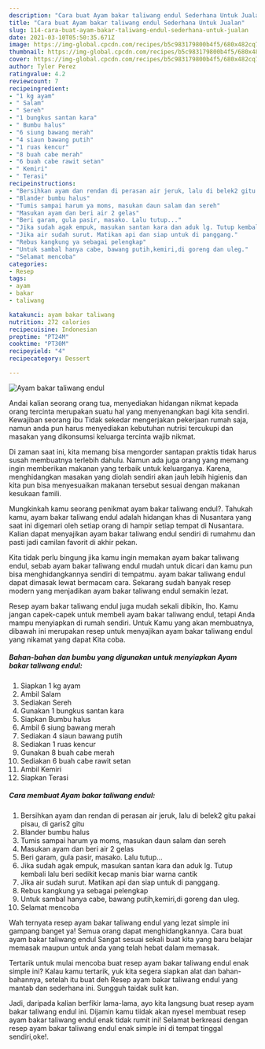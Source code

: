 ```yaml
---
description: "Cara buat Ayam bakar taliwang endul Sederhana Untuk Jualan"
title: "Cara buat Ayam bakar taliwang endul Sederhana Untuk Jualan"
slug: 114-cara-buat-ayam-bakar-taliwang-endul-sederhana-untuk-jualan
date: 2021-03-10T05:50:35.671Z
image: https://img-global.cpcdn.com/recipes/b5c983179800b4f5/680x482cq70/ayam-bakar-taliwang-endul-foto-resep-utama.jpg
thumbnail: https://img-global.cpcdn.com/recipes/b5c983179800b4f5/680x482cq70/ayam-bakar-taliwang-endul-foto-resep-utama.jpg
cover: https://img-global.cpcdn.com/recipes/b5c983179800b4f5/680x482cq70/ayam-bakar-taliwang-endul-foto-resep-utama.jpg
author: Tyler Perez
ratingvalue: 4.2
reviewcount: 7
recipeingredient:
- "1 kg ayam"
- " Salam"
- " Sereh"
- "1 bungkus santan kara"
- " Bumbu halus"
- "6 siung bawang merah"
- "4 siaun bawang putih"
- "1 ruas kencur"
- "8 buah cabe merah"
- "6 buah cabe rawit setan"
- " Kemiri"
- " Terasi"
recipeinstructions:
- "Bersihkan ayam dan rendan di perasan air jeruk, lalu di belek2 gitu pakai pisau, di garis2 gitu"
- "Blander bumbu halus"
- "Tumis sampai harum ya moms, masukan daun salam dan sereh"
- "Masukan ayam dan beri air 2 gelas"
- "Beri garam, gula pasir, masako. Lalu tutup..."
- "Jika sudah agak empuk, masukan santan kara dan aduk lg. Tutup kembali lalu beri sedikit kecap manis biar warna cantik"
- "Jika air sudah surut. Matikan api dan siap untuk di panggang."
- "Rebus kangkung ya sebagai pelengkap"
- "Untuk sambal hanya cabe, bawang putih,kemiri,di goreng dan uleg."
- "Selamat mencoba"
categories:
- Resep
tags:
- ayam
- bakar
- taliwang

katakunci: ayam bakar taliwang 
nutrition: 272 calories
recipecuisine: Indonesian
preptime: "PT24M"
cooktime: "PT30M"
recipeyield: "4"
recipecategory: Dessert

---
```



![Ayam bakar taliwang endul](https://img-global.cpcdn.com/recipes/b5c983179800b4f5/680x482cq70/ayam-bakar-taliwang-endul-foto-resep-utama.jpg)

Andai kalian seorang orang tua, menyediakan hidangan nikmat kepada orang tercinta merupakan suatu hal yang menyenangkan bagi kita sendiri. Kewajiban seorang ibu Tidak sekedar mengerjakan pekerjaan rumah saja, namun anda pun harus menyediakan kebutuhan nutrisi tercukupi dan masakan yang dikonsumsi keluarga tercinta wajib nikmat.

Di zaman  saat ini, kita memang bisa mengorder santapan praktis tidak harus susah membuatnya terlebih dahulu. Namun ada juga orang yang memang ingin memberikan makanan yang terbaik untuk keluarganya. Karena, menghidangkan masakan yang diolah sendiri akan jauh lebih higienis dan kita pun bisa menyesuaikan makanan tersebut sesuai dengan makanan kesukaan famili. 



Mungkinkah kamu seorang penikmat ayam bakar taliwang endul?. Tahukah kamu, ayam bakar taliwang endul adalah hidangan khas di Nusantara yang saat ini digemari oleh setiap orang di hampir setiap tempat di Nusantara. Kalian dapat menyajikan ayam bakar taliwang endul sendiri di rumahmu dan pasti jadi camilan favorit di akhir pekan.

Kita tidak perlu bingung jika kamu ingin memakan ayam bakar taliwang endul, sebab ayam bakar taliwang endul mudah untuk dicari dan kamu pun bisa menghidangkannya sendiri di tempatmu. ayam bakar taliwang endul dapat dimasak lewat bermacam cara. Sekarang sudah banyak resep modern yang menjadikan ayam bakar taliwang endul semakin lezat.

Resep ayam bakar taliwang endul juga mudah sekali dibikin, lho. Kamu jangan capek-capek untuk membeli ayam bakar taliwang endul, tetapi Anda mampu menyiapkan di rumah sendiri. Untuk Kamu yang akan membuatnya, dibawah ini merupakan resep untuk menyajikan ayam bakar taliwang endul yang nikamat yang dapat Kita coba.

<!--inarticleads1-->

##### Bahan-bahan dan bumbu yang digunakan untuk menyiapkan Ayam bakar taliwang endul:

1. Siapkan 1 kg ayam
1. Ambil  Salam
1. Sediakan  Sereh
1. Gunakan 1 bungkus santan kara
1. Siapkan  Bumbu halus
1. Ambil 6 siung bawang merah
1. Sediakan 4 siaun bawang putih
1. Sediakan 1 ruas kencur
1. Gunakan 8 buah cabe merah
1. Sediakan 6 buah cabe rawit setan
1. Ambil  Kemiri
1. Siapkan  Terasi




<!--inarticleads2-->

##### Cara membuat Ayam bakar taliwang endul:

1. Bersihkan ayam dan rendan di perasan air jeruk, lalu di belek2 gitu pakai pisau, di garis2 gitu
1. Blander bumbu halus
1. Tumis sampai harum ya moms, masukan daun salam dan sereh
1. Masukan ayam dan beri air 2 gelas
1. Beri garam, gula pasir, masako. Lalu tutup...
1. Jika sudah agak empuk, masukan santan kara dan aduk lg. Tutup kembali lalu beri sedikit kecap manis biar warna cantik
1. Jika air sudah surut. Matikan api dan siap untuk di panggang.
1. Rebus kangkung ya sebagai pelengkap
1. Untuk sambal hanya cabe, bawang putih,kemiri,di goreng dan uleg.
1. Selamat mencoba




Wah ternyata resep ayam bakar taliwang endul yang lezat simple ini gampang banget ya! Semua orang dapat menghidangkannya. Cara buat ayam bakar taliwang endul Sangat sesuai sekali buat kita yang baru belajar memasak maupun untuk anda yang telah hebat dalam memasak.

Tertarik untuk mulai mencoba buat resep ayam bakar taliwang endul enak simple ini? Kalau kamu tertarik, yuk kita segera siapkan alat dan bahan-bahannya, setelah itu buat deh Resep ayam bakar taliwang endul yang mantab dan sederhana ini. Sungguh taidak sulit kan. 

Jadi, daripada kalian berfikir lama-lama, ayo kita langsung buat resep ayam bakar taliwang endul ini. Dijamin kamu tiidak akan nyesel membuat resep ayam bakar taliwang endul enak tidak rumit ini! Selamat berkreasi dengan resep ayam bakar taliwang endul enak simple ini di tempat tinggal sendiri,oke!.


